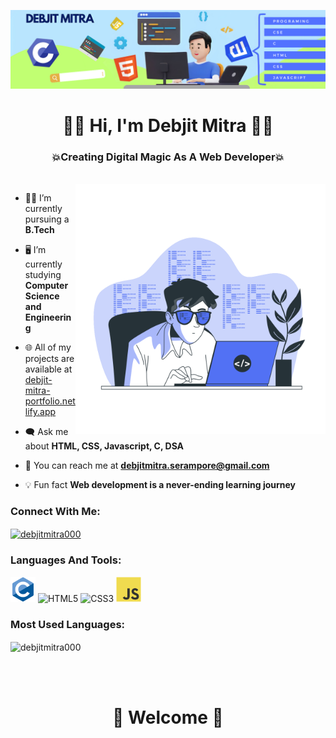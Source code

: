 ![logo](https://github.com/debjitmitra000/debjitmitra000/blob/main/Banner.png)
<br>
<h1 align="center">🙋‍♂️ Hi, I'm Debjit Mitra 🙋‍♂️</h1>
<h3 align="center">💥Creating Digital Magic As A Web Developer💥</h3>
<br>
<img align="right" alt="coding" width="400" src="https://github.com/debjitmitra000/debjitmitra000/blob/main/img.svg">

- 👨‍💻 I’m currently pursuing a **B.Tech**

- 🖥️ I’m currently studying **Computer Science and Engineering**

- 🌐 All of my projects are available at [debjit-mitra-portfolio.netlify.app](debjit-mitra-portfolio.netlify.app)

- 🗨️ Ask me about **HTML, CSS, Javascript, C, DSA**

- 📧 You can reach me at **debjitmitra.serampore@gmail.com**

- 💡 Fun fact **Web development is a never-ending learning journey**

<h3 align="left">Connect With Me:</h3>
<p align="left">
<a href="https://linkedin.com/in/debjitmitra000" target="blank"><img align="center" src="https://raw.githubusercontent.com/rahuldkjain/github-profile-readme-generator/master/src/images/icons/Social/linked-in-alt.svg" alt="debjitmitra000" height="30" width="40" /></a>
</p>

<h3 align="left">Languages And Tools:</h3>
<p align="left"> 
  <img src="https://raw.githubusercontent.com/devicons/devicon/master/icons/c/c-original.svg" alt="C" width="40">
  <img src="https://cdn1.iconfinder.com/data/icons/logotypes/32/badge-html-5-512.png" alt="HTML5" width="40"/> 
  <img src="https://cdn1.iconfinder.com/data/icons/logotypes/32/badge-css-3-512.png" alt="CSS3" width="40"/>
  <img src="https://raw.githubusercontent.com/devicons/devicon/master/icons/javascript/javascript-original.svg" alt="JS" width="40" height="40"/> </p>
<h3 align="left">Most Used Languages:</h3>
<p align="left"> <img align="center" src="https://github-readme-stats.vercel.app/api/top-langs?username=debjitmitra000&show_icons=true&locale=en&layout=compact" alt="debjitmitra000" /></p>
<br>
<br>
<h1 align="center">🤗 Welcome 🤗</h1>
<br>
